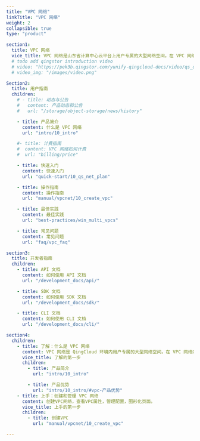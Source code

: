 ```yaml
---
title: "VPC 网络"
linkTitle: "VPC 网络"
weight: 2
collapsible: true
type: "product"

section1:
  title: VPC 网络
  vice_title: VPC 网络是山东省计算中心云平台上用户专属的大型网络空间。在 VPC 网络内，您可以自定义 IP 地址范围、创建子网，并在子网内创建云服务器/数据库/大数据等各种云资源。
  # todo add qingstor introduction video
  # video: "https://pek3b.qingstor.com/yunify-qingcloud-docs/video/qs_qingcloud_vpc_0723.mp4"
  # video_img: "/images/video.png"

Section2:
  title: 用户指南
  children:
    # - title: 动态与公告
    #   content: 产品动态和公告
    #   url: "/storage/object-storage/news/history"

    - title: 产品简介
      content: 什么是 VPC 网络
      url: "intro/10_intro"

    #- title: 计费指南
    #  content: VPC 网络如何计费
    #  url: "billing/price"

    - title: 快速入门
      content: 快速入门
      url: "quick-start/10_qs_net_plan"

    - title: 操作指南
      content: 操作指南
      url: "manual/vpcnet/10_create_vpc"

    - title: 最佳实践
      content: 最佳实践
      url: "best-practices/win_multi_vpcs"

    - title: 常见问题
      content: 常见问题
      url: "faq/vpc_faq"

section3:
  title: 开发者指南
  children:
    - title: API 文档
      content: 如何使用 API 文档
      url: "/development_docs/api/"

    - title: SDK 文档
      content: 如何使用 SDK 文档
      url: "/development_docs/sdk/"

    - title: CLI 文档
      content: 如何使用 CLI 文档
      url: "/development_docs/cli/"

section4:
  children:
    - title: 了解：什么是 VPC 网络
      content: VPC 网络是 QingCloud 环境内用户专属的大型网络空间。在 VPC 网络内，您可以自定义 IP 地址范围、创建子网，并在子网内创建云服务器/数据库/大数据等各种云资源。
      vice_title: 了解的第一步
      children:
        - title: 产品简介
          url: "intro/10_intro"

        - title: 产品优势
          url: "intro/10_intro/#vpc-产品优势"
    - title: 上手：创建和管理 VPC 网络
      content: 创建VPC网络，查看VPC属性，管理配置，图形化页面。
      vice_title: 上手的第一步
      children:
        - title: 创建VPC
          url: "manual/vpcnet/10_create_vpc"

---
```


<!-- type: "product" 这个参数表明这是一个产品index页面 -->
<!-- section1 为产品index页面 主标题 副标题 video  video_img为视频图片  -->
<!-- section2 为产品index页面 第一个大块的用户文档配置  -->
<!-- section3 为产品index页面 第二个大块的开发者文档配置  -->
<!-- section4 为产品index页面 第三个大块的学习路径配置  -->